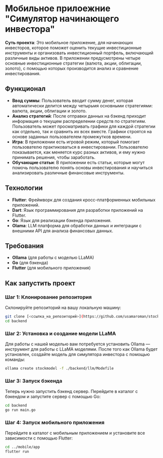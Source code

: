 # Мобильное прилоежние "Симулятор начинающего инвестора"

**Суть проекта**: Это мобильное приложение, для начинающих инвесторов, которое поможет оценить текущие инвестиционные инструменты и организовать инвестиционный портфель, включающий различные виды активов. В приложении предусмотрены четыре основные инвестиционные стратегии (валюта, акции, облигации, золото), с помощью которых производится анализ и сравнение инвестирования.

## Функционал

- **Ввод суммы**: Пользователь вводит сумму денег, которая автоматически делится между четырьмя основными стратегиями: валюта, акции, облигации и золото.
- **Анализ стратегий**: После отправки данных на бэкенд приходит информация о текущем распределении средств по стратегиям. Пользователь может просматривать графики для каждой стратегии как отдельно, так и сравнить их всех вместе. Графики строятся на основе заданных пользователем промежутков времени.
- **Игра**: В приложении есть игровой режим, который помогает пользователю практиковаться в инвестировании. Пользователю показывается, как меняется курс разных активов, и ему нужно принимать решения, чтобы заработать.
- **Обучающие статьи**: В приложении есть статьи, которые могут помочь пользователю понять основы инвестирования и научиться анализировать различные финансовые инструменты.

## Технологии

- **Flutter**: Фреймворк для создания кросс-платформенных мобильных приложений.
- **Dart**: Язык программирования для разработки приложений на Flutter.
- **Go**: Язык для реализации бэкенда приложения.
- **Olama**: LLM платформа для обработки данных и интеграции с внешними API для анализа финансовых данных.

## Требования

- **Ollama** (для работы с моделью LLaMA)
- **Go** (для бэкенда)
- **Flutter** (для мобильного приложения)

## Как запустить проект

### Шаг 1: Клонирование репозитория

Склонируйте репозиторий на вашу локальную машину:

```bash
git clone [<ссылка_на_репозиторий>](https://github.com/usamaroman/stock-application.git)
cd backend
```

### Шаг 2: Установка и создание модели LLaMA

Для работы с нашей моделью вам потребуется установить Ollama — инструмент для работы с LLaMA моделями. После того как Ollama будет установлен, создайте модель для симулятора инвестора с помощью команды:

```bash
ollama create stockmodel -f ./backend/llm/Modefile
```

### Шаг 3: Запуск бэкенда

Теперь нужно запустить бэкенд сервер. Перейдите в каталог с бэкендом и запустите сервер с помощью Go:

```bash
cd backend
go run main.go
```

### Шаг 4: Запуск мобильного приложения

Перейдите в каталог с мобильным приложением и установите все зависимости с помощью Flutter:

```bash
cd ../mobile/app
flutter run
```
